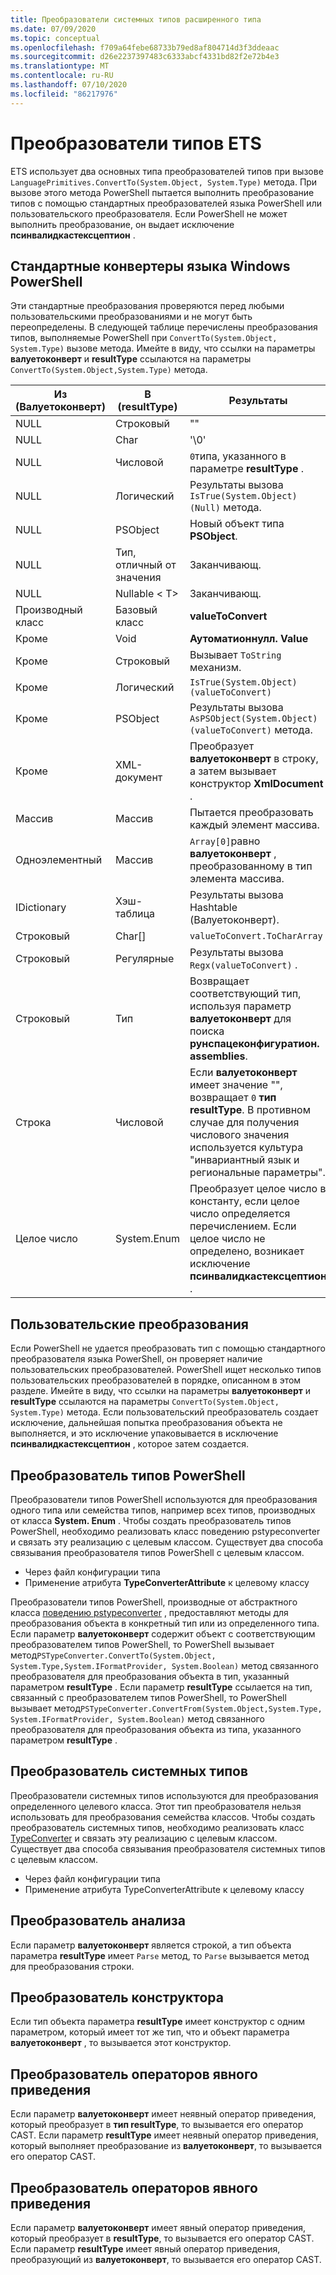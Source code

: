 ```yaml
---
title: Преобразователи системных типов расширенного типа
ms.date: 07/09/2020
ms.topic: conceptual
ms.openlocfilehash: f709a64febe68733b79ed8af804714d3f3ddeaac
ms.sourcegitcommit: d26e2237397483c6333abcf4331bd82f2e72b4e3
ms.translationtype: MT
ms.contentlocale: ru-RU
ms.lasthandoff: 07/10/2020
ms.locfileid: "86217976"
---
```

# <a name="ets-type-converters"></a>Преобразователи типов ETS

ETS использует два основных типа преобразователей типов при вызове `LanguagePrimitives.ConvertTo(System.Object, System.Type)` метода. При вызове этого метода PowerShell пытается выполнить преобразование типов с помощью стандартных преобразователей языка PowerShell или пользовательского преобразователя. Если PowerShell не может выполнить преобразование, он выдает исключение **псинвалидкастексцептион** .

## <a name="standard-windows-powershell-language-converters"></a>Стандартные конвертеры языка Windows PowerShell

Эти стандартные преобразования проверяются перед любыми пользовательскими преобразованиями и не могут быть переопределены. В следующей таблице перечислены преобразования типов, выполняемые PowerShell при `ConvertTo(System.Object, System.Type)` вызове метода. Имейте в виду, что ссылки на параметры **валуетоконверт** и **resultType** ссылаются на параметры `ConvertTo(System.Object,System.Type)` метода.

| Из (Валуетоконверт) |  В (resultType)  |                                                                               Результаты                                                                               |
| --------------------- | ----------------- | ------------------------------------------------------------------------------------------------------------------------------------------------------------------- |
| NULL                  | Строковый            | ""                                                                                                                                                                  |
| NULL                  | Char              | '\0'                                                                                                                                                                |
| NULL                  | Числовой           | `0`типа, указанного в параметре **resultType** .                                                                                                          |
| NULL                  | Логический           | Результаты вызова `IsTrue(System.Object)(Null)` метода.                                                                                                        |
| NULL                  | PSObject          | Новый объект типа **PSObject**.                                                                                                                                    |
| NULL                  | Тип, отличный от значения    | Заканчивающ.                                                                                                                                                               |
| NULL                  | Nullable &lt; T&gt; | Заканчивающ.                                                                                                                                                               |
| Производный класс         | Базовый класс        | **valueToConvert**                                                                                                                                                  |
| Кроме              | Void              | **Аутоматионнулл. Value**                                                                                                                                            |
| Кроме              | Строковый            | Вызывает `ToString` механизм.                                                                                                                                         |
| Кроме              | Логический           | `IsTrue(System.Object) (valueToConvert)`                                                                                                                            |
| Кроме              | PSObject          | Результаты вызова `AsPSObject(System.Object) (valueToConvert)` метода.                                                                                         |
| Кроме              | XML-документ      | Преобразует **валуетоконверт** в строку, а затем вызывает конструктор **XmlDocument** .                                                                                      |
| Массив                 | Массив             | Пытается преобразовать каждый элемент массива.                                                                                                                      |
| Одноэлементный             | Массив             | `Array[0]`равно **валуетоконверт** , преобразованному в тип элемента массива.                                                                            |
| IDictionary           | Хэш-таблица        | Результаты вызова Hashtable (Валуетоконверт).                                                                                                                       |
| Строковый                | Char[]            | `valueToConvert.ToCharArray`                                                                                                                                        |
| Строковый                | Регулярные             | Результаты вызова `Regx(valueToConvert)` .                                                                                                                          |
| Строковый                | Тип              | Возвращает соответствующий тип, используя параметр **валуетоконверт** для поиска **рунспацеконфигуратион. assemblies**.                                                 |
| Строка                | Числовой           | Если **валуетоконверт** имеет значение "", возвращает `0` **тип resultType**. В противном случае для получения числового значения используется культура "инвариантный язык и региональные параметры".                       |
| Целое число               | System.Enum       | Преобразует целое число в константу, если целое число определяется перечислением. Если целое число не определено, возникает исключение **псинвалидкастексцептион** . |

## <a name="custom-conversions"></a>Пользовательские преобразования

Если PowerShell не удается преобразовать тип с помощью стандартного преобразователя языка PowerShell, он проверяет наличие пользовательских преобразователей. PowerShell ищет несколько типов пользовательских преобразователей в порядке, описанном в этом разделе. Имейте в виду, что ссылки на параметры **валуетоконверт** и **resultType** ссылаются на параметры `ConvertTo(System.Object, System.Type)` метода. Если пользовательский преобразователь создает исключение, дальнейшая попытка преобразования объекта не выполняется, и это исключение упаковывается в исключение **псинвалидкастексцептион** , которое затем создается.

## <a name="powershell-type-converter"></a>Преобразователь типов PowerShell

Преобразователи типов PowerShell используются для преобразования одного типа или семейства типов, например всех типов, производных от класса **System. Enum** . Чтобы создать преобразователь типов PowerShell, необходимо реализовать класс поведению pstypeconverter и связать эту реализацию с целевым классом. Существует два способа связывания преобразователя типов PowerShell с целевым классом.

- Через файл конфигурации типа
- Применение атрибута **TypeConverterAttribute** к целевому классу

Преобразователи типов PowerShell, производные от абстрактного класса [поведению pstypeconverter](/dotnet/api/system.management.automation.pstypeconverter) , предоставляют методы для преобразования объекта в конкретный тип или из определенного типа. Если параметр **валуетоконверт** содержит объект с соответствующим преобразователем типов PowerShell, то PowerShell вызывает метод`PSTypeConverter.ConvertTo(System.Object, System.Type,System.IFormatProvider, System.Boolean)`
метод связанного преобразователя для преобразования объекта в тип, указанный параметром **resultType** . Если параметр **resultType** ссылается на тип, связанный с преобразователем типов PowerShell, то PowerShell вызывает метод`PSTypeConverter.ConvertFrom(System.Object,System.Type, System.IFormatProvider, System.Boolean)`
метод связанного преобразователя для преобразования объекта из типа, указанного параметром **resultType** .

## <a name="system-type-converter"></a>Преобразователь системных типов

Преобразователи системных типов используются для преобразования определенного целевого класса. Этот тип преобразователя нельзя использовать для преобразования семейства классов. Чтобы создать преобразователь системных типов, необходимо реализовать класс [TypeConverter](/dotnet/api/system.management.automation.runspaces.typedata.typeconverter#System_Management_Automation_Runspaces_TypeData_TypeConverter) и связать эту реализацию с целевым классом. Существует два способа связывания преобразователя системных типов с целевым классом.

- Через файл конфигурации типа
- Применение атрибута TypeConverterAttribute к целевому классу

## <a name="parse-converter"></a>Преобразователь анализа

Если параметр **валуетоконверт** является строкой, а тип объекта параметра **resultType** имеет `Parse` метод, то `Parse` вызывается метод для преобразования строки.

## <a name="constructor-converter"></a>Преобразователь конструктора

Если тип объекта параметра **resultType** имеет конструктор с одним параметром, который имеет тот же тип, что и объект параметра **валуетоконверт** , то вызывается этот конструктор.

## <a name="implicit-cast-operator-converter"></a>Преобразователь операторов явного приведения

Если параметр **валуетоконверт** имеет неявный оператор приведения, который преобразует в **тип resultType**, то вызывается его оператор CAST. Если параметр **resultType** имеет неявный оператор приведения, который выполняет преобразование из **валуетоконверт**, то вызывается его оператор CAST.

## <a name="explicit-cast-operator-converter"></a>Преобразователь операторов явного приведения

Если параметр **валуетоконверт** имеет явный оператор приведения, который преобразует в **resultType**, то вызывается его оператор CAST. Если параметр **resultType** имеет явный оператор приведения, преобразующий из **валуетоконверт**, то вызывается его оператор CAST.
